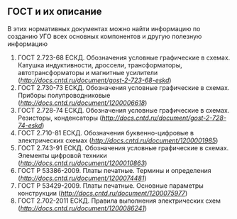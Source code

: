 ## ГОСТ и их описание

В этих нормативных документах можно найти информацию по созданию УГО всех основных компонентов и другую полезную информацию

1. ГОСТ 2.723-68 ЕСКД. Обозначения условные графические в схемах. Катушка индуктивности, дроссели, трансформаторы, автотрансформаторы и магнитные усилители (_http://docs.cntd.ru/document/gost-2-723-68-eskd_)
2. ГОСТ 2.730-73 ЕСКД. Обозначения условные графические в схемах. Приборы полупроводниковые (_http://docs.cntd.ru/document/1200006618_)
3. ГОСТ 2.728-74 ЕСКД. Обозначения условные графические в схемах. Резисторы, конденсаторы (_http://docs.cntd.ru/document/gost-2-728-74-eskd_)
4. ГОСТ 2.710-81 ЕСКД. Обозначения буквенно-цифровые в электрических схемах (_http://docs.cntd.ru/document/1200001985_)
5. ГОСТ 2.743-91 ЕСКД. Обозначения условные графические в схемах. Элементы цифровой техники (_http://docs.cntd.ru/document/1200010863_)
6. ГОСТ Р 53386-2009. Платы печатные. Термины и определения (_http://docs.cntd.ru/document/1200074481_)
7. ГОСТ Р 53429-2009. Платы печатные. Основные параметры конструкции (_http://docs.cntd.ru/document/1200075977_)
8. ГОСТ 2.702-2011 ЕСКД. Правила выполнения электрических схем (_http://docs.cntd.ru/document/1200086241_)
